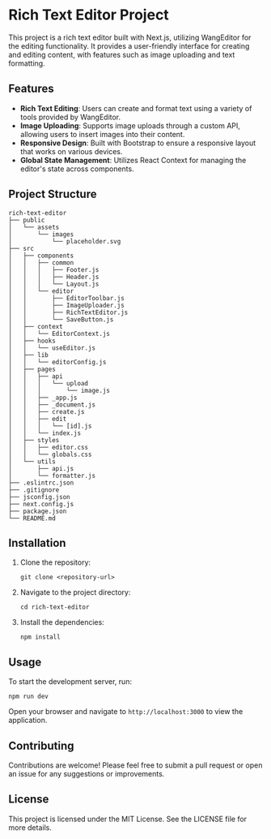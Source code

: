 # Rich Text Editor Project

This project is a rich text editor built with Next.js, utilizing WangEditor for the editing functionality. It provides a user-friendly interface for creating and editing content, with features such as image uploading and text formatting.

## Features

- **Rich Text Editing**: Users can create and format text using a variety of tools provided by WangEditor.
- **Image Uploading**: Supports image uploads through a custom API, allowing users to insert images into their content.
- **Responsive Design**: Built with Bootstrap to ensure a responsive layout that works on various devices.
- **Global State Management**: Utilizes React Context for managing the editor's state across components.

## Project Structure

```
rich-text-editor
├── public
│   └── assets
│       └── images
│           └── placeholder.svg
├── src
│   ├── components
│   │   ├── common
│   │   │   ├── Footer.js
│   │   │   ├── Header.js
│   │   │   └── Layout.js
│   │   └── editor
│   │       ├── EditorToolbar.js
│   │       ├── ImageUploader.js
│   │       ├── RichTextEditor.js
│   │       └── SaveButton.js
│   ├── context
│   │   └── EditorContext.js
│   ├── hooks
│   │   └── useEditor.js
│   ├── lib
│   │   └── editorConfig.js
│   ├── pages
│   │   ├── api
│   │   │   └── upload
│   │   │       └── image.js
│   │   ├── _app.js
│   │   ├── _document.js
│   │   ├── create.js
│   │   ├── edit
│   │   │   └── [id].js
│   │   └── index.js
│   ├── styles
│   │   ├── editor.css
│   │   └── globals.css
│   └── utils
│       ├── api.js
│       └── formatter.js
├── .eslintrc.json
├── .gitignore
├── jsconfig.json
├── next.config.js
├── package.json
└── README.md
```

## Installation

1. Clone the repository:
   ```
   git clone <repository-url>
   ```
2. Navigate to the project directory:
   ```
   cd rich-text-editor
   ```
3. Install the dependencies:
   ```
   npm install
   ```

## Usage

To start the development server, run:
```
npm run dev
```
Open your browser and navigate to `http://localhost:3000` to view the application.

## Contributing

Contributions are welcome! Please feel free to submit a pull request or open an issue for any suggestions or improvements.

## License

This project is licensed under the MIT License. See the LICENSE file for more details.